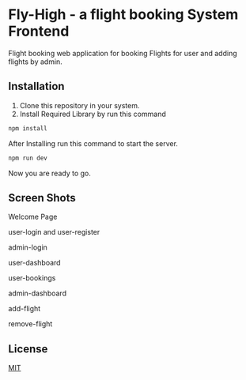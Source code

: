 # Fly-High - a flight booking System Frontend

Flight booking web application for booking Flights for user and adding flights by admin.

## Installation

1) Clone this repository in your system.
2) Install Required Library by run this command

```bash
npm install
```
After Installing run this command to start the server.

```bash
npm run dev
```

Now you are ready to go.

## Screen Shots

Welcome Page

user-login and user-register

admin-login

user-dashboard

user-bookings

admin-dashboard

add-flight

remove-flight

## License

[MIT](https://choosealicense.com/licenses/mit/)